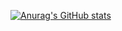 [![Anurag's GitHub stats](https://github-readme-stats.vercel.app/api?username=jusztpandaa)](https://github.com/anuraghazra/github-readme-stats)
